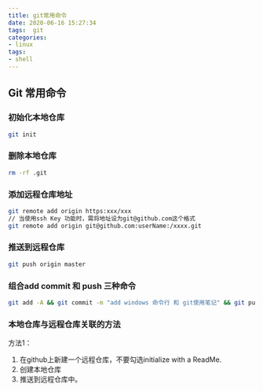 ```yaml
---
title: git常用命令
date: 2020-06-16 15:27:34
tags:  git
categories: 
- linux
tags:
- shell
---
```


 ## Git 常用命令

### 初始化本地仓库

```bash
git init
```

###  删除本地仓库

```bash
rm -rf .git
```

### 添加远程仓库地址

```bash
git remote add origin https:xxx/xxx 
// 当使用ssh Key 功能时，需将地址设为git@github.com这个格式 
git remote add origin git@github.com:userName:/xxxx.git 
```

### 推送到远程仓库

```bash
git push origin master
```

### 组合add commit 和 push 三种命令

```bash
git add -A && git commit -m "add windows 命令行 和 git使用笔记" && git push origin master
```

### 本地仓库与远程仓库关联的方法

方法1：

1. 在github上新建一个远程仓库，不要勾选initialize with a ReadMe.
2. 创建本地仓库
3. 推送到远程仓库中。